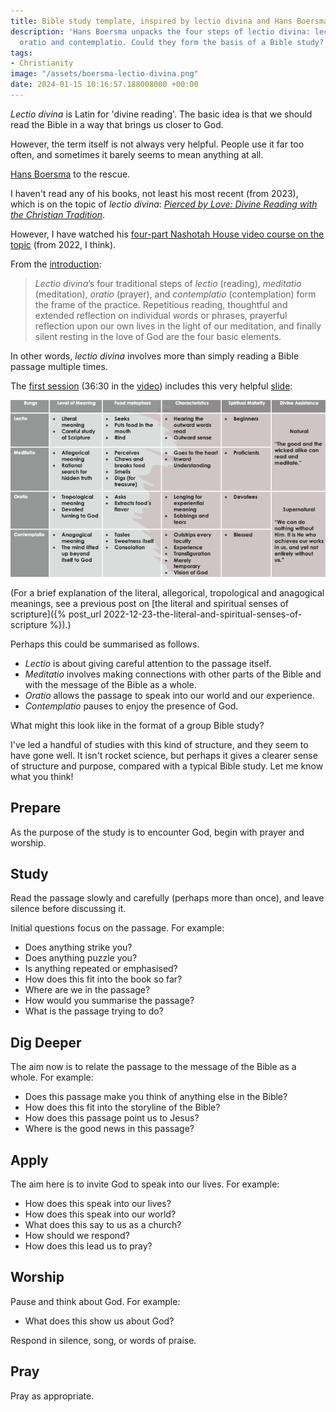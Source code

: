 ```yaml
---
title: Bible study template, inspired by lectio divina and Hans Boersma
description: 'Hans Boersma unpacks the four steps of lectio divina: lectio, meditatio,
  oratio and contemplatio. Could they form the basis of a Bible study?'
tags:
- Christianity
image: "/assets/boersma-lectio-divina.png"
date: 2024-01-15 10:16:57.188008000 +00:00
---
```

_Lectio divina_ is Latin for 'divine reading'. The basic idea is that we should read the Bible in a way that brings us closer to God.

However, the term itself is not always very helpful. People use it far too often, and sometimes it barely seems to mean anything at all.

[Hans Boersma](https://www.hansboersma.org) to the rescue.

I haven't read any of his books, not least his most recent (from 2023), which is on the topic of _lectio divina_: [_Pierced by Love: Divine Reading with the Christian Tradition_](https://www.hansboersma.org/post-books/pierced-by-love).

However, I have watched his [four-part Nashotah House video course on the topic](https://nashotahchapter.com/course-lectio-divina) (from 2022, I think).

From the [introduction](https://nashotahchapter.com/lectio-intro):

> _Lectio divina_’s four traditional steps of _lectio_ (reading), _meditatio_ (meditation), _oratio_ (prayer), and _contemplatio_ (contemplation) form the frame of the practice. Repetitious reading, thoughtful and extended reflection on individual words or phrases, prayerful reflection upon our own lives in the light of our meditation, and finally silent resting in the love of God are the four basic elements.

In other words, _lectio divina_ involves more than simply reading a Bible passage multiple times.

The [first session](https://nashotahchapter.com/lectio-1) (36:30 in the [video](https://youtu.be/GMV9Tv16UUw?feature=shared&t=2190)) includes this very helpful [slide](https://static1.squarespace.com/static/5e0e59c5c532723aac6c76b1/t/636bd7268208fd00b47ec945/1668011839287/Lectio+Divina+Powerpoint.pdf):

[![Rungs: lectio, meditatio, oratio, contemplatio](/assets/boersma-lectio-divina.png)](https://static1.squarespace.com/static/5e0e59c5c532723aac6c76b1/t/636bd7268208fd00b47ec945/1668011839287/Lectio+Divina+Powerpoint.pdf "PDF version")

(For a brief explanation of the literal, allegorical, tropological and anagogical meanings, see a previous post on [the literal and spiritual senses of scripture]({% post_url 2022-12-23-the-literal-and-spiritual-senses-of-scripture %}).)

Perhaps this could be summarised as follows.

* _Lectio_ is about giving careful attention to the passage itself.
* _Meditatio_ involves making connections with other parts of the Bible and with the message of the Bible as a whole.
* _Oratio_ allows the passage to speak into our world and our experience.
* _Contemplatio_ pauses to enjoy the presence of God.

What might this look like in the format of a group Bible study?

I've led a handful of studies with this kind of structure, and they seem to have gone well. It isn't rocket science, but perhaps it gives a clearer sense of structure and purpose, compared with a typical Bible study. Let me know what you think!

## Prepare

As the purpose of the study is to encounter God, begin with prayer and worship.

## Study

Read the passage slowly and carefully (perhaps more than once), and leave silence before discussing it.

Initial questions focus on the passage. For example:

* Does anything strike you?
* Does anything puzzle you?
* Is anything repeated or emphasised?
* How does this fit into the book so far?
* Where are we in the passage?
* How would you summarise the passage?
* What is the passage trying to do?

## Dig Deeper

The aim now is to relate the passage to the message of the Bible as a whole. For example:

* Does this passage make you think of anything else in the Bible?
* How does this fit into the storyline of the Bible?
* How does this passage point us to Jesus?
* Where is the good news in this passage?

## Apply

The aim here is to invite God to speak into our lives. For example:

* How does this speak into our lives?
* How does this speak into our world?
* What does this say to us as a church?
* How should we respond?
* How does this lead us to pray?

## Worship

Pause and think about God. For example:

* What does this show us about God?

Respond in silence, song, or words of praise.

## Pray

Pray as appropriate.
